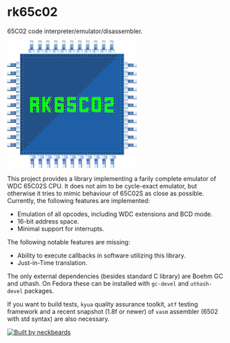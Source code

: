 # rk65c02
65C02 code interpreter/emulator/disassembler.

![rk65c02 logo](https://raw.githubusercontent.com/rkujawa/rk65c02/master/res/rk65c02_small.png)

This project provides a library implementing a farily complete
emulator of WDC 65C02S CPU. It does not aim to be cycle-exact emulator, but
otherwise it tries to mimic behaviour of 65C02S as close as possible. 
Currently, the following features are implemented:
- Emulation of all opcodes, including WDC extensions and BCD mode.
- 16-bit address space.
- Minimal support for interrupts.

The following notable features are missing:
- Ability to execute callbacks in software utilizing this library.
- Just-in-Time translation.

The only external dependencies (besides standard C library) are Boehm GC and
uthash.
On Fedora these can be installed with `gc-devel` and `uthash-devel` packages.

If you want to build tests, `kyua` quality assurance toolkit, `atf` testing
framework and a recent snapshot (1.8f or newer) of `vasm` assembler (6502
with std syntax) are also necessary.

[![Built by neckbeards](https://forthebadge.com/images/badges/built-by-neckbeards.svg)](https://forthebadge.com)

